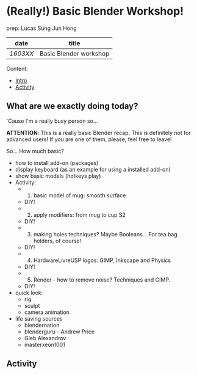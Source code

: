 # (Really!) Basic Blender Workshop!

prep: Lucas Sung Jun Hong

| date     | title                  |
|:--------:|:----------------------:|
| *1603XX* | Basic Blender workshop |

Content:

* [Intro](#intro)
* [Activity](#activity)

## What are we exactly doing today?
'Cause I'm a really busy person so...

**ATTENTION**: This is a really basic Blender recap. This is definitely not for advanced users! If you are one of them, please, feel free to leave!

So... How much basic?

* how to install add-on (packages)
* display keyboard (as an example for using a installed add-on)
* show basic models (hotkeys play)
* Activity:
    * 1. basic model of mug: smooth surface
    * DIY!
    * 2. apply modifiers: from mug to cup S2
    * DIY!
    * 3. making holes techniques? Maybe Booleans... For tea bag holders, of course!
    * DIY!
    * 4. HardwareLivreUSP logos: GIMP, Inkscape and Physics
    * DIY!
    * 5. Render - how to remove noise? Techniques and GIMP.
    * DIY!
* quick look:
    * rig
    * sculpt
    * camera animation
* life saving sources
    * blendernation
    * blenderguru - Andrew Price
    * Gleb Alexandrov
    * masterxeon1001

## <a name="activity"></a> Activity
